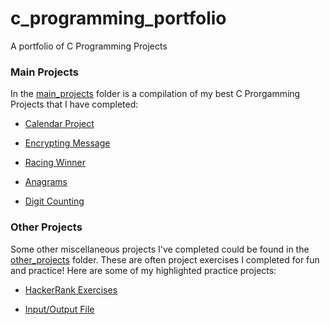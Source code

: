 # c_programming_portfolio
A portfolio of C Programming Projects


### Main Projects
In the [main_projects](https://github.com/TenaCity23/c_programming/tree/main/main_projects) folder is a compilation of my best C Prorgamming Projects that I have completed:

* [Calendar Project](https://github.com/TenaCity23/c_programming/blob/main/main_projects/calendar.c)

* [Encrypting Message](https://github.com/TenaCity23/c_programming/blob/main/main_projects/encrypting_message.c)

* [Racing Winner](https://github.com/TenaCity23/c_programming/blob/main/main_projects/race.c)

* [Anagrams](https://github.com/TenaCity23/c_programming/blob/main/main_projects/anagram.c)

* [Digit Counting](https://github.com/TenaCity23/c_programming/blob/main/main_projects/digit_occurances.c)


### Other Projects
Some other miscellaneous projects I've completed could be found in the [other_projects](https://github.com/TenaCity23/c_programming/tree/main/other_projects) folder. These are often project exercises I completed for fun and practice! Here are some of my highlighted practice projects:

* [HackerRank Exercises](https://github.com/TenaCity23/c_programming/tree/main/other_projects/HackerRank)

* [Input/Output File](https://github.com/TenaCity23/c_programming/tree/main/other_projects/iofile)

